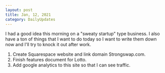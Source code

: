 ```yaml
---
layout: post
title: Jan, 12, 2021
category: DailyUpdates
---
```


I had a good idea this morning on a "sweaty startup" type business. I also have a ton of things that I want to do today so I want to write them down now and I'll try to knock it out after
work.

1. Create Squarespace website and link domain Strongswap.com.
2. Finish features document for Lotto.
3. Add google analytics to this site so that I can see traffic.
